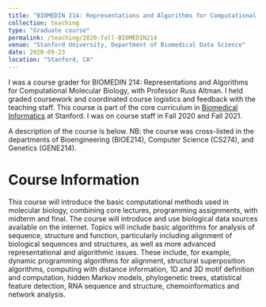 ```yaml
---
title: "BIOMEDIN 214: Representations and Algorithms for Computational Molecular Biology"
collection: teaching
type: "Graduate course"
permalink: /teaching/2020-fall-BIOMEDIN214
venue: "Stanford University, Department of Biomedical Data Science"
date: 2020-09-23
location: "Stanford, CA"
---
```


I was a course grader for BIOMEDIN 214: Representations and Algorithms for Computational Molecular Biology, with Professor Russ Altman. I held graded coursework and coordinated course logistics and feedback with the teaching staff. This course is part of the core curriculum in [Biomedical Informatics](https://med.stanford.edu/bmi.html) at Stanford. I was on course staff in Fall 2020 and Fall 2021. 

A description of the course is below. NB: the course was cross-listed in the departments of Bioengineering (BIOE214), Computer Science (CS274), and Genetics (GENE214).

Course Information
======
This course will introduce the basic computational methods used in molecular biology, combining core lectures, programming assignments, with midterm and final. The course will introduce and use biological data sources available on the internet. Topics will include basic algorithms for analysis of sequence, structure and function, particularly including alignment of biological sequences and structures, as well as more advanced representational and algorithmic issues. These include, for example, dynamic programming algorithms for alignment, structural superposition algorithms, computing with distance information, 1D and 3D motif definition and computation, hidden Markov models, phylogenetic trees, statistical feature detection, RNA sequence and structure, chemoinformatics and network analysis.
